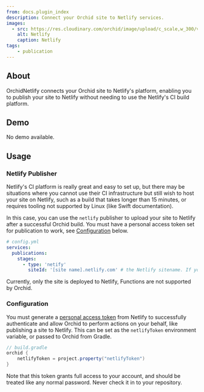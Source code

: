 ```yaml
---
from: docs.plugin_index
description: Connect your Orchid site to Netlify services.
images:
  - src: https://res.cloudinary.com/orchid/image/upload/c_scale,w_300/v1558903553/plugins/netlify.png
    alt: Netlify
    caption: Netlify
tags:
    - publication
---
```


## About

OrchidNetlify connects your Orchid site to Netlify's platform, enabling you to publish your site to Netlify without 
needing to use the Netlify's CI build platform. 

## Demo

No demo available.

## Usage

### Netlify Publisher

Netlify's CI platform is really great and easy to set up, but there may be situations where you cannot use their CI
infrastructure but still wish to host your site on Netlify, such as a build that takes longer than 15 minutes, or 
requires tooling not supported by Linux (like Swift documentation).

In this case, you can use the `netlify` publisher to upload your site to Netlify after a successful Orchid build. You 
must have a personal access token set for publication to work, see [Configuration](#configuration) below.

```yaml
# config.yml
services:
  publications:
    stages:
      - type: 'netify'
        siteId: '[site name].netlify.com' # the Netlify sitename. If your site base URL is a Netlify URL, this is optional
```

Currently, only the site is deployed to Netlify, Functions are not supported by Orchid.

### Configuration

You must generate a
[personal access token](https://www.netlify.com/docs/cli/#obtain-a-token-in-the-netlify-ui) from Netlify to successfully 
authenticate and allow Orchid to perform actions on your behalf, like publishing a site to Netlify. This can be set as 
the `netlifyToken` environment variable, or passed to Orchid from Gradle.

```groovy
// build.gradle
orchid {
    netlifyToken = project.property("netlifyToken")
}
```

Note that this token grants full access to your account, and should be treated like any normal password. Never check it 
in to your repository.
